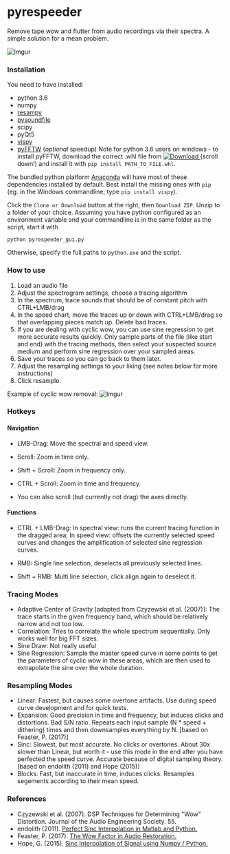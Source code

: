 # pyrespeeder
Remove tape wow and flutter from audio recordings via their spectra. A simple solution for a mean problem.

![Imgur](https://i.imgur.com/yUg6TTn.jpg)

### Installation
You need to have installed:
- python 3.6
- numpy
- [resampy](http://resampy.readthedocs.io/en/latest/)
- [pysoundfile](https://pysoundfile.readthedocs.io/)
- scipy
- pyQt5
- [vispy](vispy.org)
- [pyFFTW](https://github.com/pyFFTW/pyFFTW) (_optional_ speedup) Note for python 3.6 users on windows - to install pyFFTW, download the correct .whl file from [ ![Download](https://api.bintray.com/packages/hgomersall/generic/PyFFTW-development-builds/images/download.svg) ](https://bintray.com/hgomersall/generic/PyFFTW-development-builds/_latestVersion#files)  (scroll down!) and install it with `pip install PATH_TO_FILE.whl`.

The bundled python platform [Anaconda](https://www.anaconda.com/download/) will have most of these dependencies installed by default. Best install the missing ones with `pip` (eg. in the Windows commandline, type `pip install vispy`).

Click the `Clone or Download` button at the right, then `Download ZIP`. Unzip to a folder of your choice. Assuming you have python configured as an environment variable and your commandline is in the same folder as the script, start it with

`python pyrespeeder_gui.py`

Otherwise, specify the full paths to `python.exe` and the script.

### How to use
1) Load an audio file
2) Adjust the spectrogram settings, choose a tracing algorithm
3) In the spectrum, trace sounds that should be of constant pitch with CTRL+LMB/drag
4) In the speed chart, move the traces up or down with CTRL+LMB/drag so that overlapping pieces match up. Delete bad traces.
5) If you are dealing with cyclic wow, you can use sine regression to get more accurate results quickly. Only sample parts of the file (like start and end) with the tracing methods, then select your suspected source medium and perform sine regression over your sampled areas.
6) Save your traces so you can go back to them later.
7) Adjust the resampling settings to your liking (see notes below for more instructions)
8) Click resample.

Example of cyclic wow removal:
![Imgur](https://i.imgur.com/tc3RDyo.gif)

### Hotkeys

#### Navigation
- LMB-Drag: Move the spectral and speed view.

- Scroll: Zoom in time only.

- Shift + Scroll: Zoom in frequency only.

- CTRL + Scroll: Zoom in time and frequency.

- You can also scroll (but currently not drag) the axes directly.

#### Functions
- CTRL + LMB-Drag: In spectral view: runs the current tracing function in the dragged area; In speed view: offsets the currently selected speed curves and changes the amplification of selected sine regression curves.

- RMB: Single line selection, deselects all previously selected lines.

- Shift + RMB: Multi line selection, click align again to deselect it.

### Tracing Modes
- Adaptive Center of Gravity [adapted from Czyzewski et al. (2007)]: The trace starts in the given frequency band, which should be relatively narrow and not too low.
- Correlation: Tries to correlate the whole spectrum sequentially. Only works well for big FFT sizes.
- Sine Draw: Not really useful
- Sine Regression: Sample the master speed curve in some points to get the parameters of cyclic wow in these areas, which are then used to extrapolate the sine over the whole duration.

### Resampling Modes
- Linear: Fastest, but causes some overtone artifacts. Use during speed curve development and for quick tests.
- Expansion: Good precision in time and frequency, but induces clicks and distortions. Bad S/N ratio. Repeats each input sample (N * speed + dithering) times and then downsamples everything by N. [based on Feaster, P. (2017)]
- Sinc: Slowest, but most accurate. No clicks or overtones. About 30x slower than Linear, but worth it - use this mode in the end after you have perfected the speed curve. Accurate because of digital sampling theory. [based on endolith (2011) and Hope (2015)]
- Blocks: Fast, but inaccurate in time, induces clicks. Resamples segements according to their mean speed.

### References
- Czyzewski et al. (2007). DSP Techniques for Determining "Wow" Distortion. Journal of the Audio Engineering Society. 55.
- endolith (2011). [Perfect Sinc Interpolation in Matlab and Python.](https://gist.github.com/endolith/1297227)
- Feaster, P. (2017). [The Wow Factor in Audio Restoration.](https://griffonagedotcom.wordpress.com/2017/02/16/the-wow-factor-in-audio-restoration/)
- Hope, G. (2015). [Sinc Interpolation of Signal using Numpy / Python.](https://gist.github.com/gauteh/8dea955ddb1ed009b48e)
